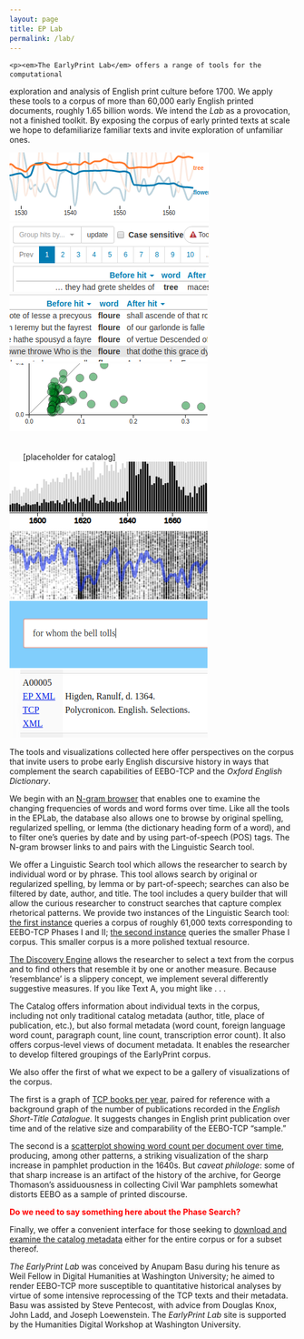 ```yaml
---
layout: page
title: EP Lab
permalink: /lab/
---
```


<div class="post-content">

    <p><em>The EarlyPrint Lab</em> offers a range of tools for the computational
exploration and analysis of English print culture before 1700. We apply
these tools to a corpus of more than 60,000 early English printed
documents, roughly 1.65 billion words. We intend the <em>Lab</em> as a
provocation, not a finished toolkit. By exposing the corpus of early
printed texts at scale we hope to defamiliarize familiar texts and
invite exploration of unfamiliar ones.</p>

<div id="toolbar">
    <div id="thumbnail"><a href="http://localhost:4000/lab/tool_ngram_browser.html"><img src="/assets/thumbs/n_gram.png"/></a></div>
    <div id="spacer"> </div>
    <div id="thumbnail"><a href="http://ada.artsci.wustl.edu:8080/corpus-frontend-1.2/am_ix/search/"><img src="/assets/thumbs/phase_I.png"/></a></div>
    <div id="spacer"> </div>
    <div id="thumbnail"><a href="http://ada.artsci.wustl.edu:8080/corpus-frontend-1.2/all/search/"><img src="/assets/thumbs/phase_I_II.png"/></a></div>
    <div id="spacer"> </div>
    <div id="thumbnail"><a href="https://earlyprint.org/lab/tool_discovery_engine.html?which_to_do=find_texts&eebo_tcp_id=A43441&n_results=35&tfidf_weight=6&mallet_weight=6&tag_weight=6"><img src="/assets/thumbs/disco.png"/></a></div>
    <div id="spacer"> </div>
    <div id="thumbnail"><br/><br/>&nbsp;&nbsp;&nbsp;&nbsp;&nbsp;&nbsp;[placeholder for catalog]</div>
    <div id="spacer"> </div>
    <div id="thumbnail"><a href="https://earlyprint.org/lab/tool_eebo_estc_texts.html"><img src="/assets/thumbs/text_counts.png"/></a></div>
    <div id="spacer"> </div>
    <div id="thumbnail"><a href="https://earlyprint.org/lab/tool_words_per_year.html"><img src="/assets/thumbs/words_per_year.png"/></a></div>
    <div id="spacer"> </div>
    <div id="thumbnail"><a href="https://earlyprint.org/lab/tool_phrase_search.html"><img src="/assets/thumbs/phrase_search.png"/></a></div>
    <div id="spacer"> </div>
    <div id="thumbnail"><a href="https://earlyprint.org/download/"><img src="/assets/thumbs/download.png"/></a></div>
</div>

<p>The tools and visualizations collected here offer perspectives on the
corpus that invite users to probe early English discursive history in
ways that complement the search capabilities of EEBO-TCP and the <em>Oxford
English Dictionary</em>.</p>

<p>We begin with an <a href="https://earlyprint.org/lab/tool_ngram_browser.html?">N-gram
browser</a> that
enables one to examine the changing frequencies of words and word forms
over time. Like all the tools in the EPLab, the database also allows one
to browse by original spelling, regularized spelling, or lemma (the
dictionary heading form of a word), and to filter one’s queries by date
and by using part-of-speech (POS) tags. The N-gram browser links to and
pairs with the Linguistic Search tool.</p>

<p>We offer a Linguistic Search tool which allows the researcher to search
by individual word or by phrase. This tool allows search by original or
regularized spelling, by lemma or by part-of-speech; searches can also
be filtered by date, author, and title. The tool includes a query
builder that will allow the curious researcher to construct searches
that capture complex rhetorical patterns. We provide two instances of
the Linguistic Search tool: <a href="http://ada.artsci.wustl.edu:8080/corpus-frontend-1.2/all/search/">the first instance</a> queries a corpus of
roughly 61,000 texts corresponding to EEBO-TCP Phases I and II; <a href="http://ada.artsci.wustl.edu:8080/corpus-frontend-1.2/am_ix/search/">the
second instance</a> queries the smaller Phase I corpus. This smaller corpus
is a more polished textual resource.</p>

<p><a href="https://earlyprint.org/lab/tool_discovery_engine.html?which_to_do=find_texts&amp;eebo_tcp_id=A43441&amp;n_results=35&amp;tfidf_weight=6&amp;mallet_weight=6&amp;tag_weight=6">The Discovery Engine</a> allows the researcher to select a text from the
corpus and to find others that resemble it by one or another measure.
Because ‘resemblance’ is a slippery concept, we implement several
differently suggestive measures. If you like Text A, you might like . . .</p>

<p>The Catalog offers information about individual texts in the corpus,
including not only traditional catalog metadata (author, title, place of
publication, etc.), but also formal metadata (word count, foreign
language word count, paragraph count, line count,
transcription error count). It also offers corpus-level views of
document metadata. It enables the researcher to develop filtered
groupings of the EarlyPrint corpus.</p>

<p>We also offer the first of what we expect to be a gallery of
visualizations of the corpus.</p>

<p>The first is a graph of <a href="https://earlyprint.org/lab/tool_eebo_estc_texts.html">TCP books per
year</a>, paired for
reference with a background graph of the number of publications recorded
in the <em>English Short-Title Catalogue.</em> It suggests changes in English
print publication over time and of the relative size and comparability
of the EEBO-TCP “sample.”</p>

<p>The second is a <a href="https://earlyprint.org/lab/tool_words_per_year.html">scatterplot showing word count per document over
time</a>, producing,
among other patterns, a striking visualization of the sharp increase in
pamphlet production in the 1640s. But <em>caveat philologe</em>: some of that
sharp increase is an artifact of the history of the archive, for George
Thomason’s assiduousness in collecting Civil War pamphlets somewhat
distorts EEBO as a sample of printed discourse.</p>

<p><b><span style="color:red">Do we need to say something here about the Phase Search?</span></b></p>

<p>Finally, we offer a convenient interface for those seeking to <a href="https://earlyprint.org/download/">download
and examine the catalog metadata</a> either for the entire corpus or for a
subset thereof.</p>

<p><em>The EarlyPrint Lab</em> was conceived by Anupam Basu during his tenure as
Weil Fellow in Digital Humanities at Washington University; he aimed to
render EEBO-TCP more susceptible to quantitative historical analyses by
virtue of some intensive reprocessing of the TCP texts and their
metadata. Basu was assisted by Steve Pentecost, with advice from Douglas
Knox, John Ladd, and Joseph Loewenstein. The <em>EarlyPrint Lab</em> site is
supported by the Humanities Digital Workshop at Washington University.</p>

<link rel="stylesheet" type="text/css" href="/assets/tools/css/common_tool_styles.css?v=1500">


  </div>


<link rel="stylesheet" type="text/css" href="/assets/tools/css/common_tool_styles.css?v=1500"/>
